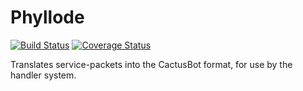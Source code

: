 # Phyllode

[![Build Status](https://travis-ci.org/CactusDev/phyllode.svg?branch=master)](https://travis-ci.org/CactusDev/phyllode)
[![Coverage Status](https://coveralls.io/repos/github/CactusDev/phyllode/badge.svg?branch=master)](https://coveralls.io/github/CactusDev/phyllode?branch=master)

Translates service-packets into the CactusBot format, for use by the handler system.
